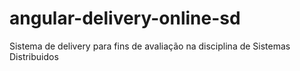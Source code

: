 # angular-delivery-online-sd
Sistema de delivery para fins de avaliação na disciplina de Sistemas Distribuidos
